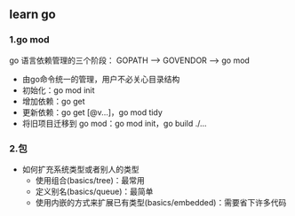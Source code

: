 ## learn go

### 1.go mod
go 语言依赖管理的三个阶段： GOPATH ——> GOVENDOR ——> go mod

- 由go命令统一的管理，用户不必关心目录结构
- 初始化：go mod init
- 增加依赖：go get
- 更新依赖：go get [@v...]，go mod tidy
- 将旧项目迁移到 go mod：go mod init，go build ./...

### 2.包
- 如何扩充系统类型或者别人的类型
  - 使用组合(basics/tree)：最常用
  - 定义别名(basics/queue)：最简单
  - 使用内嵌的方式来扩展已有类型(basics/embedded)：需要省下许多代码
